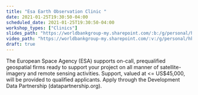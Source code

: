```yaml
---
title: "Esa Earth Observation Clinic "
date: 2021-01-25T19:30:50-04:00
scheduled_date: 2021-01-25T19:30:50-04:00
workshop_types: ["Clinics"]
slides_path: "https://worldbankgroup-my.sharepoint.com/:b:/g/personal/hkrambeck_worldbank_org/Ea3mINpXD9tDpLJrTp7VZLYBtf8sq2Wh7eC0ys3uqONbog?e=BL1pDR"
video_path: "https://worldbankgroup-my.sharepoint.com/:v:/g/personal/hkrambeck_worldbank_org/EZAZY4NaJcxCkojV8EFM-mYBA9uaKi8qSgOSCbmZPPI5Vg?e=tzePmc"
draft: true
---
```


The European Space Agency (ESA) supports on-call, prequalified geospatial firms ready to support your project on all manner of satellite-imagery and remote sensing activities. Support, valued at <= US$45,000, will be provided to qualified applicants. Apply through the Development Data Partnership (datapartnership.org).